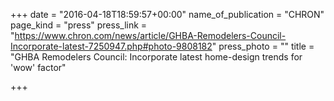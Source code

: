 +++
date = "2016-04-18T18:59:57+00:00"
name_of_publication = "CHRON"
page_kind = "press"
press_link = "https://www.chron.com/news/article/GHBA-Remodelers-Council-Incorporate-latest-7250947.php#photo-9808182"
press_photo = ""
title = "GHBA Remodelers Council: Incorporate latest home-design trends for 'wow' factor"

+++